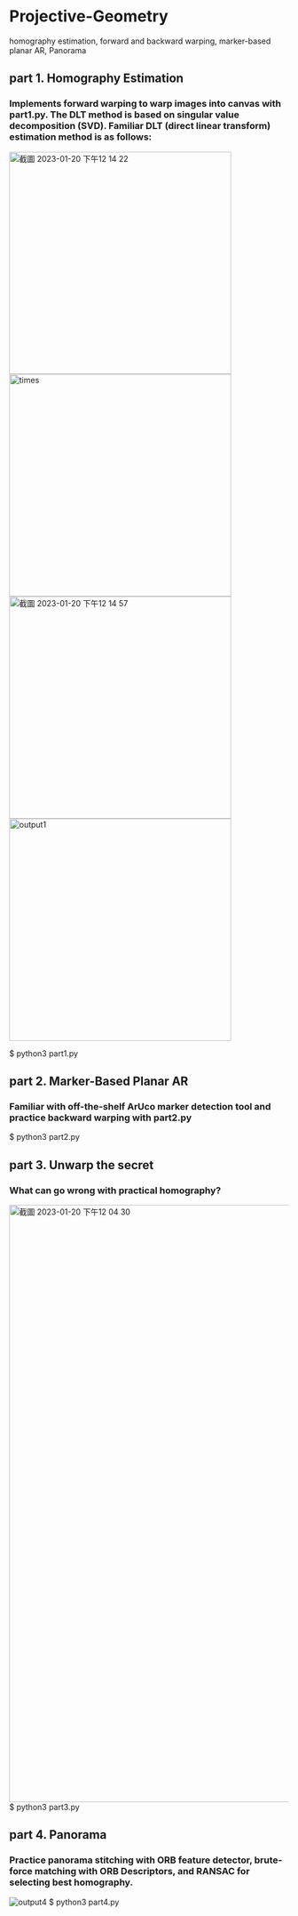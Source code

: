 # Projective-Geometry
homography estimation, forward and backward warping, marker-based planar AR, Panorama

## part 1. Homography Estimation
### Implements forward warping to warp images into canvas with part1.py. The DLT method is based on singular value decomposition (SVD). Familiar DLT (direct linear transform) estimation method is as follows:
<img width="400" alt="截圖 2023-01-20 下午12 14 22" src="https://user-images.githubusercontent.com/96567794/213615998-3b085a48-9239-4676-9b5d-5ac918b3d723.png"> <img width="400" alt="times" src="https://user-images.githubusercontent.com/96567794/213615721-0bb223b9-eb60-4911-b303-72ba33797aa5.jpg"> <img width="400" alt="截圖 2023-01-20 下午12 14 57" src="https://user-images.githubusercontent.com/96567794/213616065-a00701bc-9ae9-48cc-a775-aa944309d828.png"> <img width="400" alt="output1" src="https://user-images.githubusercontent.com/96567794/213615416-31d9efe6-dd9a-4601-b124-22ad8a395ba1.png">


$ python3 part1.py

## part 2. Marker-Based Planar AR
### Familiar with off-the-shelf ArUco marker detection tool and practice backward warping with part2.py
$ python3 part2.py

## part 3. Unwarp the secret
### What can go wrong with practical homography?
<img width="1075" alt="截圖 2023-01-20 下午12 04 30" src="https://user-images.githubusercontent.com/96567794/213615065-3cb6c723-5dc3-4d0f-ae5f-556a432dfba7.png">
$ python3 part3.py

## part 4. Panorama
### Practice panorama stitching with ORB feature detector, brute-force matching with ORB Descriptors, and RANSAC for selecting best homography.
![output4](https://user-images.githubusercontent.com/96567794/213615123-c89e3c29-bf8d-430f-bd8d-1945b0da619d.png)
$ python3 part4.py
